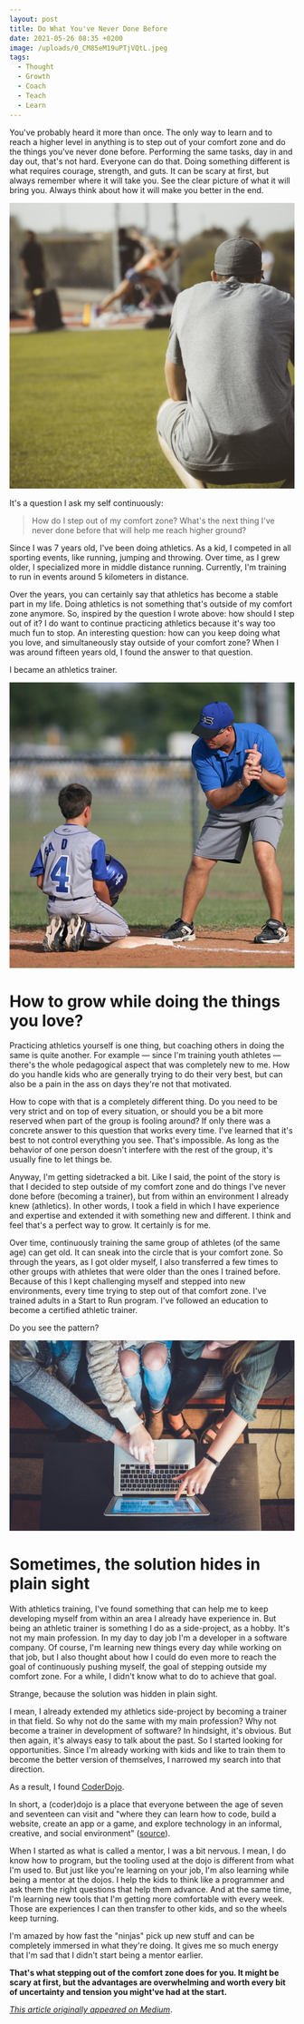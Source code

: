 ```yaml
---
layout: post
title: Do What You've Never Done Before
date: 2021-05-26 08:35 +0200
image: /uploads/0_CM85eM19uPTjVQtL.jpeg
tags:
  - Thought
  - Growth
  - Coach
  - Teach
  - Learn
---
```


You've probably heard it more than once. The only way to learn and to reach a higher level in anything is to step out of your comfort zone and do the things you've never done before. Performing the same tasks, day in and day out, that's not hard. Everyone can do that. Doing something different is what requires courage, strength, and guts. It can be scary at first, but always remember where it will take you. See the clear picture of what it will bring you. Always think about how it will make you better in the end.

![Athletics coach](/uploads/0_CM85eM19uPTjVQtL.jpeg)

It's a question I ask my self continuously:

> How do I step out of my comfort zone? What's the next thing I've never done before that will help me reach higher ground?

Since I was 7 years old, I've been doing athletics. As a kid, I competed in all sporting events, like running, jumping and throwing. Over time, as I grew older, I specialized more in middle distance running. Currently, I'm training to run in events around 5 kilometers in distance.

Over the years, you can certainly say that athletics has become a stable part in my life. Doing athletics is not something that's outside of my comfort zone anymore. So, inspired by the question I wrote above: how should I step out of it? I do want to continue practicing athletics because it's way too much fun to stop. An interesting question: how can you keep doing what you love, and simultaneously stay outside of your comfort zone? When I was around fifteen years old, I found the answer to that question.

I became an athletics trainer.

![Baseball coach](/uploads/1_jMXeMl-SdwWEAsHiVTNT9g.jpeg)

# How to grow while doing the things you love?
Practicing athletics yourself is one thing, but coaching others in doing the same is quite another. For example — since I'm training youth athletes — there's the whole pedagogical aspect that was completely new to me. How do you handle kids who are generally trying to do their very best, but can also be a pain in the ass on days they're not that motivated.

How to cope with that is a completely different thing. Do you need to be very strict and on top of every situation, or should you be a bit more reserved when part of the group is fooling around? If only there was a concrete answer to this question that works every time. I've learned that it's best to not control everything you see. That's impossible. As long as the behavior of one person doesn't interfere with the rest of the group, it's usually fine to let things be.

Anyway, I'm getting sidetracked a bit. Like I said, the point of the story is that I decided to step outside of my comfort zone and do things I've never done before (becoming a trainer), but from within an environment I already knew (athletics). In other words, I took a field in which I have experience and expertise and extended it with something new and different. I think and feel that's a perfect way to grow. It certainly is for me.

Over time, continuously training the same group of athletes (of the same age) can get old. It can sneak into the circle that is your comfort zone. So through the years, as I got older myself, I also transferred a few times to other groups with athletes that were older than the ones I trained before. Because of this I kept challenging myself and stepped into new environments, every time trying to step out of that comfort zone. I've trained adults in a Start to Run program. I've followed an education to become a certified athletic trainer.

Do you see the pattern?

![People pointing](/uploads/0_rHpSDLyU5hfNwPkR.jpeg)

# Sometimes, the solution hides in plain sight
With athletics training, I've found something that can help me to keep developing myself from within an area I already have experience in. But being an athletic trainer is something I do as a side-project, as a hobby. It's not my main profession. In my day to day job I'm a developer in a software company. Of course, I'm learning new things every day while working on that job, but I also thought about how I could do even more to reach the goal of continuously pushing myself, the goal of stepping outside my comfort zone. For a while, I didn't know what to do to achieve that goal.

Strange, because the solution was hidden in plain sight.

I mean, I already extended my athletics side-project by becoming a trainer in that field. So why not do the same with my main profession? Why not become a trainer in development of software? In hindsight, it's obvious. But then again, it's always easy to talk about the past. So I started looking for opportunities. Since I'm already working with kids and like to train them to become the better version of themselves, I narrowed my search into that direction.

As a result, I found [CoderDojo](https://coderdojo.com/).

In short, a (coder)dojo is a place that everyone between the age of seven and seventeen can visit and "where they can learn how to code, build a website, create an app or a game, and explore technology in an informal, creative, and social environment" ([source](https://coderdojo.com/about/)).

When I started as what is called a mentor, I was a bit nervous. I mean, I do know how to program, but the tooling used at the dojo is different from what I'm used to. But just like you're learning on your job, I'm also learning while being a mentor at the dojos. I help the kids to think like a programmer and ask them the right questions that help them advance. And at the same time, I'm learning new tools that I'm getting more comfortable with every week. Those are experiences I can then transfer to other kids, and so the wheels keep turning.

I'm amazed by how fast the "ninjas" pick up new stuff and can be completely immersed in what they're doing. It gives me so much energy that I'm sad that I didn't start being a mentor earlier.

**That's what stepping out of the comfort zone does for you. It might be scary at first, but the advantages are overwhelming and worth every bit of uncertainty and tension you might've had at the start.**

*<a href="https://medium.com/@yordiverkroost/do-what-youve-never-done-before-505b5dfd592" target="_blank">This article originally appeared on Medium</a>*.